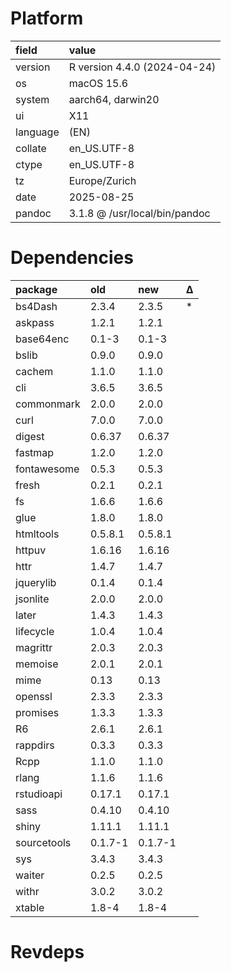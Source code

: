 # Platform

|field    |value                         |
|:--------|:-----------------------------|
|version  |R version 4.4.0 (2024-04-24)  |
|os       |macOS 15.6                    |
|system   |aarch64, darwin20             |
|ui       |X11                           |
|language |(EN)                          |
|collate  |en_US.UTF-8                   |
|ctype    |en_US.UTF-8                   |
|tz       |Europe/Zurich                 |
|date     |2025-08-25                    |
|pandoc   |3.1.8 @ /usr/local/bin/pandoc |

# Dependencies

|package     |old     |new     |Δ  |
|:-----------|:-------|:-------|:--|
|bs4Dash     |2.3.4   |2.3.5   |*  |
|askpass     |1.2.1   |1.2.1   |   |
|base64enc   |0.1-3   |0.1-3   |   |
|bslib       |0.9.0   |0.9.0   |   |
|cachem      |1.1.0   |1.1.0   |   |
|cli         |3.6.5   |3.6.5   |   |
|commonmark  |2.0.0   |2.0.0   |   |
|curl        |7.0.0   |7.0.0   |   |
|digest      |0.6.37  |0.6.37  |   |
|fastmap     |1.2.0   |1.2.0   |   |
|fontawesome |0.5.3   |0.5.3   |   |
|fresh       |0.2.1   |0.2.1   |   |
|fs          |1.6.6   |1.6.6   |   |
|glue        |1.8.0   |1.8.0   |   |
|htmltools   |0.5.8.1 |0.5.8.1 |   |
|httpuv      |1.6.16  |1.6.16  |   |
|httr        |1.4.7   |1.4.7   |   |
|jquerylib   |0.1.4   |0.1.4   |   |
|jsonlite    |2.0.0   |2.0.0   |   |
|later       |1.4.3   |1.4.3   |   |
|lifecycle   |1.0.4   |1.0.4   |   |
|magrittr    |2.0.3   |2.0.3   |   |
|memoise     |2.0.1   |2.0.1   |   |
|mime        |0.13    |0.13    |   |
|openssl     |2.3.3   |2.3.3   |   |
|promises    |1.3.3   |1.3.3   |   |
|R6          |2.6.1   |2.6.1   |   |
|rappdirs    |0.3.3   |0.3.3   |   |
|Rcpp        |1.1.0   |1.1.0   |   |
|rlang       |1.1.6   |1.1.6   |   |
|rstudioapi  |0.17.1  |0.17.1  |   |
|sass        |0.4.10  |0.4.10  |   |
|shiny       |1.11.1  |1.11.1  |   |
|sourcetools |0.1.7-1 |0.1.7-1 |   |
|sys         |3.4.3   |3.4.3   |   |
|waiter      |0.2.5   |0.2.5   |   |
|withr       |3.0.2   |3.0.2   |   |
|xtable      |1.8-4   |1.8-4   |   |

# Revdeps

